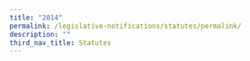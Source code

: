 ```yaml
---
title: "2014"
permalink: /legislative-notifications/statutes/permalink/
description: ""
third_nav_title: Statutes
---
```


